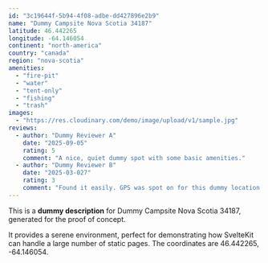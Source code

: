 ```yaml
---
id: "3c19644f-5b94-4f08-adbe-dd427896e2b9"
name: "Dummy Campsite Nova Scotia 34187"
latitude: 46.442265
longitude: -64.146054
continent: "north-america"
country: "canada"
region: "nova-scotia"
amenities:
  - "fire-pit"
  - "water"
  - "tent-only"
  - "fishing"
  - "trash"
images:
  - "https://res.cloudinary.com/demo/image/upload/v1/sample.jpg"
reviews:
  - author: "Dummy Reviewer A"
    date: "2025-09-05"
    rating: 5
    comment: "A nice, quiet dummy spot with some basic amenities."
  - author: "Dummy Reviewer B"
    date: "2025-03-027"
    rating: 3
    comment: "Found it easily. GPS was spot on for this dummy location."
---
```


This is a **dummy description** for Dummy Campsite Nova Scotia 34187, generated for the proof of concept.

It provides a serene environment, perfect for demonstrating how SvelteKit can handle a large number of static pages. The coordinates are 46.442265, -64.146054.
